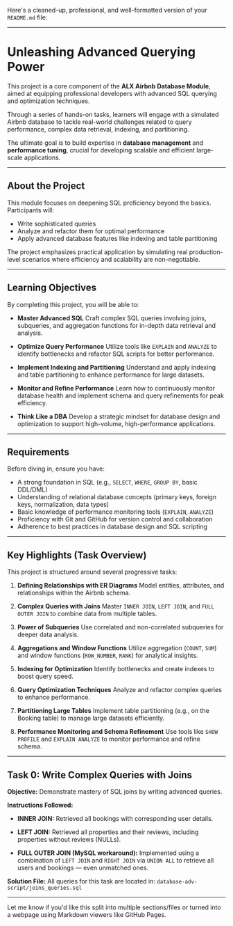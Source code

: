 Here's a cleaned-up, professional, and well-formatted version of your `README.md` file:

---

# Unleashing Advanced Querying Power

This project is a core component of the **ALX Airbnb Database Module**, aimed at equipping professional developers with advanced SQL querying and optimization techniques.

Through a series of hands-on tasks, learners will engage with a simulated Airbnb database to tackle real-world challenges related to query performance, complex data retrieval, indexing, and partitioning.

The ultimate goal is to build expertise in **database management** and **performance tuning**, crucial for developing scalable and efficient large-scale applications.

---

## About the Project

This module focuses on deepening SQL proficiency beyond the basics. Participants will:

* Write sophisticated queries
* Analyze and refactor them for optimal performance
* Apply advanced database features like indexing and table partitioning

The project emphasizes practical application by simulating real production-level scenarios where efficiency and scalability are non-negotiable.

---

## Learning Objectives

By completing this project, you will be able to:

* **Master Advanced SQL**
  Craft complex SQL queries involving joins, subqueries, and aggregation functions for in-depth data retrieval and analysis.

* **Optimize Query Performance**
  Utilize tools like `EXPLAIN` and `ANALYZE` to identify bottlenecks and refactor SQL scripts for better performance.

* **Implement Indexing and Partitioning**
  Understand and apply indexing and table partitioning to enhance performance for large datasets.

* **Monitor and Refine Performance**
  Learn how to continuously monitor database health and implement schema and query refinements for peak efficiency.

* **Think Like a DBA**
  Develop a strategic mindset for database design and optimization to support high-volume, high-performance applications.

---

## Requirements

Before diving in, ensure you have:

* A strong foundation in SQL (e.g., `SELECT`, `WHERE`, `GROUP BY`, basic DDL/DML)
* Understanding of relational database concepts (primary keys, foreign keys, normalization, data types)
* Basic knowledge of performance monitoring tools (`EXPLAIN`, `ANALYZE`)
* Proficiency with Git and GitHub for version control and collaboration
* Adherence to best practices in database design and SQL scripting

---

## Key Highlights (Task Overview)

This project is structured around several progressive tasks:

1. **Defining Relationships with ER Diagrams**
   Model entities, attributes, and relationships within the Airbnb schema.

2. **Complex Queries with Joins**
   Master `INNER JOIN`, `LEFT JOIN`, and `FULL OUTER JOIN` to combine data from multiple tables.

3. **Power of Subqueries**
   Use correlated and non-correlated subqueries for deeper data analysis.

4. **Aggregations and Window Functions**
   Utilize aggregation (`COUNT`, `SUM`) and window functions (`ROW_NUMBER`, `RANK`) for analytical insights.

5. **Indexing for Optimization**
   Identify bottlenecks and create indexes to boost query speed.

6. **Query Optimization Techniques**
   Analyze and refactor complex queries to enhance performance.

7. **Partitioning Large Tables**
   Implement table partitioning (e.g., on the Booking table) to manage large datasets efficiently.

8. **Performance Monitoring and Schema Refinement**
   Use tools like `SHOW PROFILE` and `EXPLAIN ANALYZE` to monitor performance and refine schema.

---

## Task 0: Write Complex Queries with Joins

**Objective:**
Demonstrate mastery of SQL joins by writing advanced queries.

**Instructions Followed:**

* **INNER JOIN:**
  Retrieved all bookings with corresponding user details.

* **LEFT JOIN:**
  Retrieved all properties and their reviews, including properties without reviews (NULLs).

* **FULL OUTER JOIN (MySQL workaround):**
  Implemented using a combination of `LEFT JOIN` and `RIGHT JOIN` via `UNION ALL` to retrieve all users and bookings — even unmatched ones.

**Solution File:**
All queries for this task are located in:
`database-adv-script/joins_queries.sql`

---

Let me know if you'd like this split into multiple sections/files or turned into a webpage using Markdown viewers like GitHub Pages.

